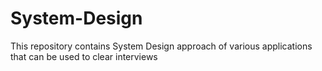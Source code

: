 # System-Design
This repository contains System Design approach of various applications that can be used to clear interviews
